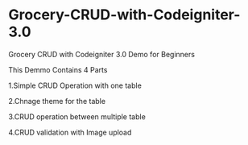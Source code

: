 # Grocery-CRUD-with-Codeigniter-3.0
Grocery CRUD with Codeigniter 3.0 Demo for Beginners 

This Demmo Contains 4 Parts

  1.Simple CRUD Operation with one table
  
  2.Chnage theme for the table
  
  3.CRUD operation between multiple table
  
  4.CRUD validation with Image upload
